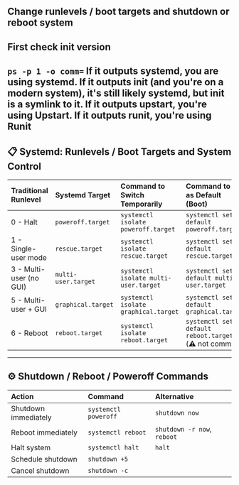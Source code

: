 Change runlevels / boot targets and shutdown or reboot system
---
## First check init version
`ps -p 1 -o comm=`
If it outputs systemd, you are using systemd.
If it outputs init (and you're on a modern system), it's still likely systemd, but init is a symlink to it.
If it outputs upstart, you're using Upstart.
If it outputs runit, you're using Runit
---
## 📋 Systemd: Runlevels / Boot Targets and System Control

| Traditional Runlevel | Systemd Target   | Command to Switch Temporarily           | Command to Set as Default (Boot)           |
| :------------------- | :--------------- | :-------------------------------------- | :----------------------------------------- |
| 0 - Halt             | `poweroff.target`  | `systemctl isolate poweroff.target`     | `systemctl set-default poweroff.target`    |
| 1 - Single-user mode | `rescue.target`    | `systemctl isolate rescue.target`       | `systemctl set-default rescue.target`      |
| 3 - Multi-user (no GUI) | `multi-user.target` | `systemctl isolate multi-user.target`   | `systemctl set-default multi-user.target`  |
| 5 - Multi-user + GUI | `graphical.target` | `systemctl isolate graphical.target`    | `systemctl set-default graphical.target`   |
| 6 - Reboot           | `reboot.target`    | `systemctl isolate reboot.target`       | `systemctl set-default reboot.target` (⚠️ not common) |

---
## ⚙️ Shutdown / Reboot / Poweroff Commands

| Action              | Command                | Alternative                        |
| :------------------ | :--------------------- | :--------------------------------- |
| Shutdown immediately | `systemctl poweroff`   | `shutdown now`                     |
| Reboot immediately  | `systemctl reboot`     | `shutdown -r now`, `reboot`        |
| Halt system         | `systemctl halt`       | `halt`                             |
| Schedule shutdown   | `shutdown +5`          |                                    |
| Cancel shutdown     | `shutdown -c`          |                                    |
